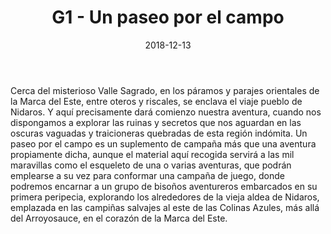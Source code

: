﻿---
title: G1 - Un paseo por el campo
summary: Cerca del misterioso valle sagrado, en los paramos y parajes orientales de la Marca del Este, entre oteros y riscales se enclava el viejo pueblo de Nidaros.
authors:
- Pedro Gil
date: 2018-12-13
type: post
categories:
- Clásicos de la Marca
- Línea G
tags:
- Gazetteer
minlevels: "1"
maxlevels: "36"
prices: 10,00€
session: "indeterminado"
mincharacters: "4"
maxcharacters: "6"
eval: oficial
cover: "G1-un-paseo-por-el-campo.jpg"
download: "G1-un-paseo-por-el-campo.rar"
moreinfo: "https://tesorosdelamarca.com/producto/un-paseo-por-el-campo/"
license: "OGL"
draft: false

---

Cerca del misterioso Valle Sagrado, en los páramos y parajes orientales de la Marca del Este, entre oteros y riscales, se enclava el viaje pueblo de Nidaros. Y aquí precisamente dará comienzo nuestra aventura, cuando nos dispongamos a explorar las ruinas y secretos que nos aguardan en las oscuras vaguadas y traicioneras quebradas de esta región indómita.
Un paseo por el campo es un suplemento de campaña más que una aventura propiamente dicha, aunque el material aquí recogida servirá a las mil maravillas como el esqueleto de una o varias aventuras, que podrán emplearse a su vez para conformar una campaña de juego, donde podremos encarnar a un grupo de bisoños aventureros embarcados en su primera peripecia, explorando los alrededores de la vieja aldea de Nidaros, emplazada en las campiñas salvajes al este de las Colinas Azules, más allá del Arroyosauce, en el corazón de la Marca del Este.